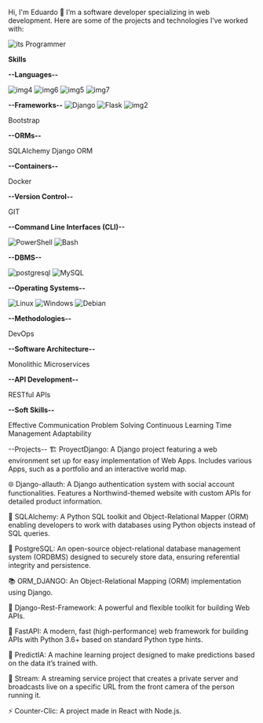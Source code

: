 Hi, I'm Eduardo 👋
I’m a software developer specializing in web development. Here are some of the projects and technologies I’ve worked with:

![its Programmer](https://images3.memedroid.com/images/UPLOADED983/62d8ffe1d7445.jpeg)

**Skills**

**--Languages--**

![img4](https://img.shields.io/badge/Python-FFD43B?style=for-the-badge&logo=python&logoColor=blue)
![img6](https://img.shields.io/badge/JavaScript-323330?style=for-the-badge&logo=javascript&logoColor=F7DF1E)
![img5](https://img.shields.io/badge/HTML5-E34F26?style=for-the-badge&logo=html5&logoColor=white)
![img7](https://img.shields.io/badge/CSS3-1572B6?style=for-the-badge&logo=css3&logoColor=whit)

**--Frameworks--**
![Django](https://img.shields.io/badge/Django-092E20?style=for-the-badge&logo=django&logoColor=whit)
![Flask](	https://img.shields.io/badge/Flask-000000?style=for-the-badge&logo=flask&logoColor=white)
![img2](https://img.shields.io/badge/fastapi-109989?style=for-the-badge&logo=FASTAPI&logoColor=white)


Bootstrap

**--ORMs--**

SQLAlchemy
Django ORM

**--Containers--**

Docker

**--Version Control--**

GIT

**--Command Line Interfaces (CLI)--**

![PowerShell](https://img.shields.io/badge/powershell-5391FE?style=for-the-badge&logo=powershell&logoColor=white)
![Bash](https://img.shields.io/badge/GNU%20Bash-4EAA25?style=for-the-badge&logo=GNU%20Bash&logoColor=white)

**--DBMS--**

![postgresql](https://img.shields.io/badge/PostgreSQL-316192?style=for-the-badge&logo=postgresql&logoColor=white)
![MySQL](https://img.shields.io/badge/MySQL-00000F?style=for-the-badge&logo=mysql&logoColor=white)

**--Operating Systems--**

![Linux](https://img.shields.io/badge/Kali_Linux-557C94?style=for-the-badge&logo=kali-linux&logoColor=white)
![Windows](https://img.shields.io/badge/Ubuntu-E95420?style=for-the-badge&logo=ubuntu&logoColor=white)
![Debian](https://img.shields.io/badge/Debian-A81D33?style=for-the-badge&logo=debian&logoColor=white)

**--Methodologies--**

DevOps

**--Software Architecture--**

Monolithic
Microservices

**--API Development--**

RESTful APIs

**--Soft Skills--**

Effective Communication
Problem Solving
Continuous Learning
Time Management
Adaptability



--Projects--
🏗️ ProyectDjango: A Django project featuring a web environment set up for easy implementation of Web Apps. Includes various Apps, such as a portfolio and an interactive world map.

🌐 Django-allauth: A Django authentication system with social account functionalities. Features a Northwind-themed website with custom APIs for detailed product information.

🚀 SQLAlchemy: A Python SQL toolkit and Object-Relational Mapper (ORM) enabling developers to work with databases using Python objects instead of SQL queries.

🧠 PostgreSQL: An open-source object-relational database management system (ORDBMS) designed to securely store data, ensuring referential integrity and persistence.

📚 ORM_DJANGO: An Object-Relational Mapping (ORM) implementation using Django.

💬 Django-Rest-Framework: A powerful and flexible toolkit for building Web APIs.

🚀 FastAPI: A modern, fast (high-performance) web framework for building APIs with Python 3.6+ based on standard Python type hints.

🧠 PredictIA: A machine learning project designed to make predictions based on the data it’s trained with.

🎥 Stream: A streaming service project that creates a private server and broadcasts live on a specific URL from the front camera of the person running it.

⚡ Counter-Clic: A project made in React with Node.js.
